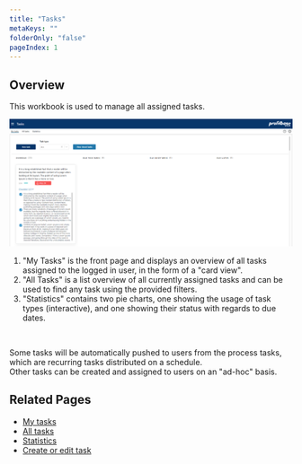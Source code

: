 ```yaml
---
title: "Tasks"
metaKeys: ""
folderOnly: "false"
pageIndex: 1
---
```

## Overview
This workbook is used to manage all assigned tasks.
<br/>

![](tasks/Img/Tasks.PNG)

1. "My Tasks" is the front page and displays an overview of all tasks assigned to the logged in user, in the form of a "card view".
2. "All Tasks" is a list overview of all currently assigned tasks and can be used to find any task using the provided filters.
3. "Statistics" contains two pie charts, one showing the usage of task types (interactive), and one showing their status with regards to due dates.

<br/>

Some tasks will be automatically pushed to users from the process tasks, which are recurring tasks distributed on a schedule.
<br/>
Other tasks can be created and assigned to users on an "ad-hoc" basis.

## Related Pages
- [My tasks](../../workbooks/process-and-tasks/tasks/my-tasks.md)
- [All tasks](../../workbooks/process-and-tasks/tasks/all-tasks.md)
- [Statistics](../../workbooks/process-and-tasks/tasks/statistics.md)
- [Create or edit task](../../workbooks/process-and-tasks/tasks/create-edit-task.md)
